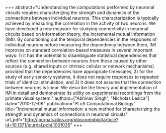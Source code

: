 +++
abstract="Understanding the computations performed by neuronal circuits requires characterizing the strength and dynamics of the connections between individual neurons. This characterization is typically achieved by measuring the correlation in the activity of two neurons. We have developed a new measure for studying connectivity in neuronal circuits based on information theory, the incremental mutual information (IMI). By conditioning out the temporal dependencies in the responses of individual neurons before measuring the dependency between them, IMI improves on standard correlation-based measures in several important ways: 1) it has the potential to disambiguate statistical dependencies that reflect the connection between neurons from those caused by other sources (e.g. shared inputs or intrinsic cellular or network mechanisms) provided that the dependencies have appropriate timescales, 2) for the study of early sensory systems, it does not require responses to repeated trials of identical stimulation, and 3) it does not assume that the connection between neurons is linear. We describe the theory and implementation of IMI in detail and demonstrate its utility on experimental recordings from the primate visual system."
authors=["Abhinav Singh", "Nicholas Lesica"]
date="2010-12-09"
publication="PLoS Computational Biology"
title="Incremental mutual information: a new method for characterizing the strength and dynamics of connections in neuronal circuits"
url_pdf="http://journals.plos.org/ploscompbiol/article?id=10.1371/journal.pcbi.1001035"
+++

